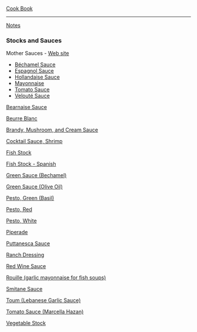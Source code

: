 [Cook Book](https://github.com/vmsmith/CookBook/blob/master/README.md)  

-----  

[Notes](https://github.com/vmsmith/CookBook/blob/master/notes.md)  

### Stocks and Sauces    

Mother Sauces - [Web site](https://www.thespruceeats.com/mother-sauces-996119)  
  * [Béchamel Sauce](https://github.com/vmsmith/CookBook/blob/master/sauce_bechamel.md)  
  * [Espagnol Sauce](https://github.com/vmsmith/CookBook/blob/master/sauce_espagnol.md)
  * [Hollandaise Sauce](https://github.com/vmsmith/CookBook/blob/master/sauce_hollandaise.md)  
  * [Mayonnaise](https://github.com/vmsmith/CookBook/blob/master/sauce_mayonnaise.md)  
  * [Tomato Sauce]()  
  * [Velouté Sauce](https://github.com/vmsmith/CookBook/blob/master/sauce_veloute.md)

[Bearnaise Sauce](https://github.com/vmsmith/CookBook/blob/master/sauce_bearnaise.md)  

[Beurre Blanc](https://github.com/vmsmith/CookBook/blob/master/sauce_beurre_blanc.md)

[Brandy, Mushroom, and Cream Sauce](https://github.com/vmsmith/CookBook/blob/master/sauce_brandy-mushroom-cream.md)  

[Cocktail Sauce, Shrimp]()  

[Fish Stock](https://github.com/vmsmith/CookBook/blob/master/stock_fish.md)  

[Fish Stock - Spanish](https://github.com/vmsmith/CookBook/blob/master/stock_fish_spanish.md)  

[Green Sauce (Bechamel)](https://github.com/vmsmith/CookBook/blob/master/sauce_green_milk.md)

[Green Sauce (Olive Oil)](https://github.com/vmsmith/CookBook/blob/master/sauce_green_oliveoil.md)  

[Pesto, Green (Basil)](https://github.com/vmsmith/CookBook/blob/master/sauce_pesto_green.md)  

[Pesto, Red](https://github.com/vmsmith/CookBook/blob/master/sauce_pesto_red.md)  

[Pesto, White](https://github.com/vmsmith/CookBook/blob/master/sauce_pesto_white.md)

[Piperade](https://github.com/vmsmith/CookBook/blob/master/sauce_piperade.md)  

[Puttanesca Sauce](https://github.com/vmsmith/CookBook/blob/master/sauce_puttanesca.md)  

[Ranch Dressing](https://github.com/vmsmith/CookBook/blob/master/sauce_ranch_dressing.md)

[Red Wine Sauce](https://github.com/vmsmith/CookBook/blob/master/sauce_red_wine.md)    

[Rouille (garlic mayonnaise for fish soups)](https://github.com/vmsmith/CookBook/blob/master/sauce_rouille.md) 

[Smitane Sauce](https://github.com/vmsmith/CookBook/blob/master/sauce_smitane.md)  

[Toum (Lebanese Garlic Sauce)](https://github.com/vmsmith/CookBook/blob/master/sauce_toum.md)  

[Tomato Sauce (Marcella Hazan)](https://github.com/vmsmith/CookBook/blob/master/sauce_tomato.md)  

[Vegetable Stock](https://github.com/vmsmith/CookBook/blob/master/stock_vegetable.md)  

